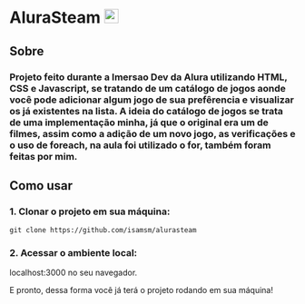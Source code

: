 # AluraSteam <img src="https://raw.githubusercontent.com/Tarikul-Islam-Anik/Animated-Fluent-Emojis/master/Emojis/Smilies/Alien%20Monster.png" alt="Alien Monster" width="25" height="25" />

## Sobre

### Projeto feito durante a Imersao Dev da Alura utilizando HTML, CSS e Javascript, se tratando de um catálogo de jogos aonde você pode adicionar algum jogo de sua prefêrencia e visualizar os já existentes na lista. A ideia do catálogo de jogos se trata de uma implementação minha, já que o original era um de filmes, assim como a adição de um novo jogo, as verificações e o uso de foreach, na aula foi utilizado o for, também foram feitas por mim. 

## Como usar

### 1. Clonar o projeto em sua máquina:

```
git clone https://github.com/isamsm/alurasteam
```

### 2. Acessar o ambiente local:

localhost:3000 no seu navegador.

E pronto, dessa forma você já terá o projeto rodando em sua máquina!
